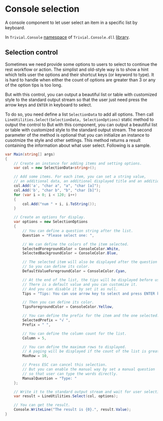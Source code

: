# Console selection

A console component to let user select an item in a specific list by keyboard.

In `Trivial.Console` [namespace](../) of `Trivial.Console.dll` [library](../../).

## Selection control

Sometimes we need provide some options to users to select to continue the rest workflow or action.
The simplist and old-style way is to show a hint which tells user the options and their shortcut keys (or keyword to type).
It is hard to handle when either the count of options are greater than 3 or any of the option tips is too long.

But with this control, you can output a beautiful list or table with customized style to the standard output stream
so that the user just need press the arrow keys and `ENTER` in keyboard to select.

To do so, you need define a list `SelectionData` to add all options.
Then call `LineUtilities.Select(SelectionData, SelectionOptions)` static method to output the control to But with this component, you can output a beautiful list or table with customized style to the standard output stream.
The second parameter of the method is optional that you can initialize an instance to cusotmize the style and other settings.
This method returns a result containing the information about what user select.
Following is a sample.

```csharp
var Main(string[] args)
{
    // Create an instance for adding items and setting options.
    var col = new SelectionData<string>();

    // Add some items. For each item, you can set a string value,
    // an additional data, an additional displayed title and an additional hot key.
    col.Add('a', "char a", "a", "char [a]");
    col.Add('b', "char b", "b", "char [b]");
    for (var i = 0; i < 120; i++)
    {
        col.Add("num " + i, i.ToString());
    }

    // Create an options for display.
    var options = new SelectionOptions
    {
        // You can define a question string after the list.
        Question = "Please select one: ",

        // We can define the colors of the item selected.
        SelectedForegroundColor = ConsoleColor.White,
        SelectedBackgroundColor = ConsoleColor.Blue,

        // The selected item will also be displayed after the question string.
        // So you can define its color.
        DefaultValueForegroundColor = ConsoleColor.Cyan,

        // At the end of the list, the tips will be displayed before user press any key.
        // There is a default value and you can customize it.
        // And you can disable it by set it as null.
        Tips = "Tips: You can use arrow key to select and press ENTER key to continue.",

        // Then you can define its color.
        TipsForegroundColor = ConsoleColor.Yellow,

        // You can define the prefix for the item and the one selected.
        SelectedPrefix = "√ ",
        Prefix = " ",

        // You can define the column count for the list.
        Column = 5,

        // You can define the maximum rows to displayed.
        // A paging will be displayed if the count of the list is greater than it.
        MaxRow = 10,

        // Press ESC can cancel this selection.
        // But you can enable the manual way by set a manual question
        // so that user can type the words directly.
        ManualQuestion = "Type: "
    };

    // Write it to the standard output stream and wait for user selection.
    var result = LineUtilities.Select(col, options);

    // You can get the result.
    Console.WriteLine("The result is {0}.", result.Value);
}
```
